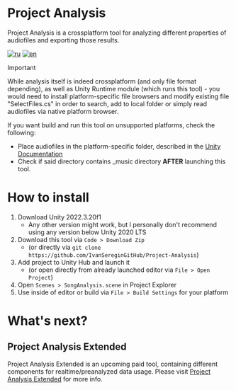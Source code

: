 # Project Analysis
Project Analysis is a crossplatform tool for analyzing different properties of audiofiles and exporting those results.

[![ru]([https://img.shields.io/badge/lang-ru-green.svg)](https://github.com/IvanSereginGitHub/Project-Analysis/blob/main/README.ru.md)
[![en]([https://img.shields.io/badge/lang-en-red.svg)](https://github.com/IvanSereginGitHub/Project-Analysis/blob/main/README.md)
 
> [!IMPORTANT]
> While analysis itself is indeed crossplatform (and only file format depending), as well as Unity Runtime module (which runs this tool) - you would need to install platform-specific file browsers and modify existing file "SelectFiles.cs" in order to search, add to local folder or simply read audiofiles via native platform browser.
> 
> If you want build and run this tool on unsupported platforms, check the following:
> * Place audiofiles in the platform-specific folder, described in the [Unity Documentation](https://docs.unity3d.com/ScriptReference/Application-persistentDataPath.html)
> * Check if said directory contains _music directory **AFTER** launching this tool.


# How to install
1. Download Unity 2022.3.20f1
   * Any other version might work, but I personally don't recommend using any version below Unity 2020 LTS
2. Download this tool via `Code > Download Zip`
   * (or directly via `git clone https://github.com/IvanSereginGitHub/Project-Analysis`)
3. Add project to Unity Hub and launch it
   * (or open directly from already launched editor via `File > Open Project`)
4. Open `Scenes > SongAnalysis.scene` in Project Explorer
5. Use inside of editor or build via `File > Build Settings` for your platform



# What's next?
## Project Analysis Extended
Project Analysis Extended is an upcoming paid tool, containing different components for realtime/preanalyzed data usage.
Please visit [Project Analysis Extended](https://github.com/IvanSereginGitHub/Project-Analysis-Extended) for more info.
